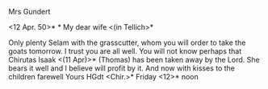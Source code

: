 Mrs Gundert

 <12 Apr. 50>*
 <Friday>*
My dear wife <(in Tellich>*

Only plenty Selam with the grasscutter, whom you will order to take the goats tomorrow. I trust you are all well. You will not know perhaps that Chirutas Isaak <(11 Apr)>* (Thomas) has been taken away by the Lord. She bears it well and I believe will profit by it. And now with kisses to the children farewell
 Yours HGdt
<Chir.>* Friday <12>* noon

